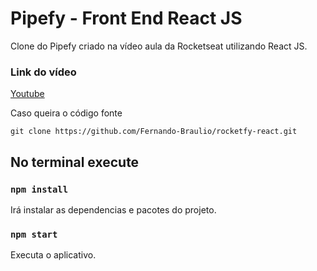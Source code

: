 # Pipefy - Front End React JS 

Clone do Pipefy criado na vídeo aula da Rocketseat utilizando React JS.

### Link do vídeo
[Youtube](https://www.youtube.com/watch?v=awRtgpRsdTQ)


Caso queira o código fonte
```console
git clone https://github.com/Fernando-Braulio/rocketfy-react.git
```

## No terminal execute
### `npm install`
Irá instalar as dependencias e pacotes do projeto.

### `npm start`
Executa o aplicativo.
